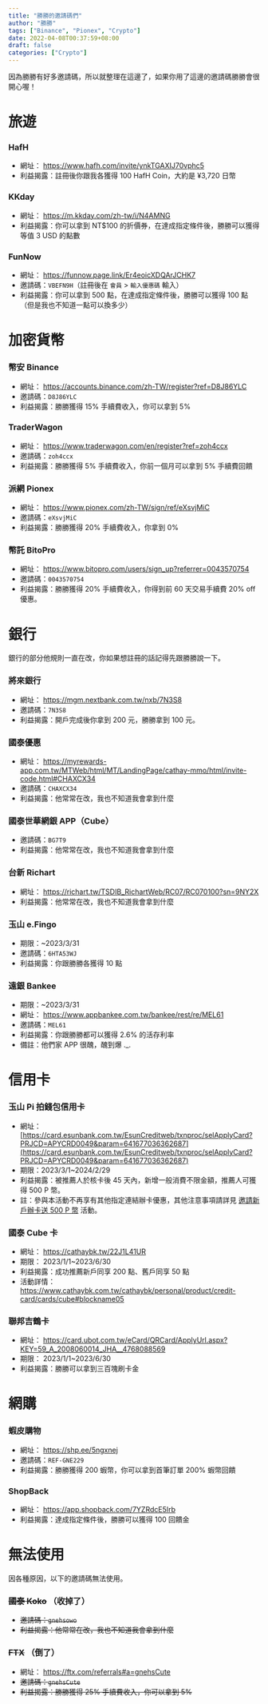 ```yaml
---
title: "勝勝的邀請碼們"
author: "勝勝"
tags: ["Binance", "Pionex", "Crypto"]
date: 2022-04-08T00:37:59+08:00
draft: false
categories: ["Crypto"]
---
```


因為勝勝有好多邀請碼，所以就整理在這邊了，如果你用了這邊的邀請碼勝勝會很開心喔！

<!--more-->

# 旅遊

### HafH

- 網址： https://www.hafh.com/invite/ynkTGAXIJ70vphc5
- 利益揭露：註冊後你跟我各獲得 100 HafH Coin，大約是 ¥3,720 日幣

### KKday

- 網址： https://m.kkday.com/zh-tw/i/N4AMNG
- 利益揭露：你可以拿到 NT$100 的折價券，在達成指定條件後，勝勝可以獲得等值 3 USD 的點數

### FunNow

- 網址： https://funnow.page.link/Er4eoicXDQArJCHK7
- 邀請碼：`VBEFN9H`（註冊後在 `會員` > `輸入優惠碼` 輸入）
- 利益揭露：你可以拿到 500 點，在達成指定條件後，勝勝可以獲得 100 點（但是我也不知道一點可以換多少）

# 加密貨幣

### 幣安 Binance

- 網址： https://accounts.binance.com/zh-TW/register?ref=D8J86YLC
- 邀請碼：`D8J86YLC`
- 利益揭露：勝勝獲得 15% 手續費收入，你可以拿到 5%

### TraderWagon

- 網址： https://www.traderwagon.com/en/register?ref=zoh4ccx
- 邀請碼：`zoh4ccx`
- 利益揭露：勝勝獲得 5% 手續費收入，你前一個月可以拿到 5% 手續費回饋

### 派網 Pionex

- 網址： https://www.pionex.com/zh-TW/sign/ref/eXsvjMiC
- 邀請碼：`eXsvjMiC`
- 利益揭露：勝勝獲得 20% 手續費收入，你拿到 0%

### 幣託 BitoPro

- 網址： https://www.bitopro.com/users/sign_up?referrer=0043570754
- 邀請碼：`0043570754`
- 利益揭露：勝勝獲得 20% 手續費收入，你得到前 60 天交易手續費 20% off 優惠。

# 銀行

銀行的部分他規則一直在改，你如果想註冊的話記得先跟勝勝說一下。

### 將來銀行

- 網址： https://mgm.nextbank.com.tw/nxb/7N3S8
- 邀請碼：`7N3S8`
- 利益揭露：開戶完成後你拿到 200 元，勝勝拿到 100 元。

### 國泰優惠

- 網址： https://myrewards-app.com.tw/MTWeb/html/MT/LandingPage/cathay-mmo/html/invite-code.html#CHAXCX34
- 邀請碼：`CHAXCX34`
- 利益揭露：他常常在改，我也不知道我會拿到什麼

### 國泰世華網銀 APP（Cube）

- 邀請碼：`BG7T9`
- 利益揭露：他常常在改，我也不知道我會拿到什麼

### 台新 Richart

- 網址： https://richart.tw/TSDIB_RichartWeb/RC07/RC070100?sn=9NY2X
- 利益揭露：他常常在改，我也不知道我會拿到什麼

### 玉山 e.Fingo

- 期限：~2023/3/31
- 邀請碼：`6HTA53WJ`
- 利益揭露：你跟勝勝各獲得 10 點

### 遠銀 Bankee

- 期限：~2023/3/31
- 網址： https://www.appbankee.com.tw/bankee/rest/re/MEL61
- 邀請碼：`MEL61`
- 利益揭露：你跟勝勝都可以獲得 2.6% 的活存利率
- 備註：他們家 APP 很醜，醜到爆 .\_.

# 信用卡

### 玉山 Pi 拍錢包信用卡

- 網址： [https://card.esunbank.com.tw/EsunCreditweb/txnproc/selApplyCard?PRJCD=APYCRD0049&param=641677036362687](https://card.esunbank.com.tw/EsunCreditweb/txnproc/selApplyCard?PRJCD=APYCRD0049&param=641677036362687)
- 期限：2023/3/1~2024/2/29
- 利益揭露：被推薦人於核卡後 45 天內，新增一般消費不限金額，推薦人可獲得 500 P 幣。
- 註：參與本活動不再享有其他指定連結辦卡優惠，其他注意事項請詳見 [邀請新戶辦卡送 500 P 幣](https://www.esunbank.com.tw/bank/personal/credit-card/intro/co-branded-card/pi-card) 活動。

### 國泰 Cube 卡

- 網址： https://cathaybk.tw/22J1L41UR
- 期限： 2023/1/1~2023/6/30
- 利益揭露：成功推薦新戶同享 200 點、舊戶同享 50 點
- 活動詳情： https://www.cathaybk.com.tw/cathaybk/personal/product/credit-card/cards/cube#blockname05

### 聯邦吉鶴卡

- 網址： https://card.ubot.com.tw/eCard/QRCard/ApplyUrl.aspx?KEY=59_A_2008060014_JHA__4768088569
- 期限： 2023/1/1~2023/6/30
- 利益揭露：勝勝可以拿到三百塊刷卡金

# 網購

### 蝦皮購物

- 網址： https://shp.ee/5ngxnej
- 邀請碼：`REF-GNE229`
- 利益揭露：勝勝獲得 200 蝦幣，你可以拿到首筆訂單 200% 蝦幣回饋

### ShopBack

- 網址： https://app.shopback.com/7YZRdcE5Irb
- 利益揭露：達成指定條件後，勝勝可以獲得 100 回饋金

# 無法使用

因各種原因，以下的邀請碼無法使用。

### ~~國泰 Koko~~ （收掉了）

- ~~邀請碼：`gnehsowo`~~
- ~~利益揭露：他常常在改，我也不知道我會拿到什麼~~

### ~~FTX~~ （倒了）

- 網址： https://ftx.com/referrals#a=gnehsCute
- ~~邀請碼：`gnehsCute`~~
- ~~利益揭露：勝勝獲得 25% 手續費收入，你可以拿到 5%~~

